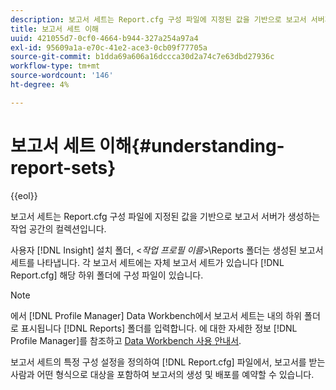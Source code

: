 ```yaml
---
description: 보고서 세트는 Report.cfg 구성 파일에 지정된 값을 기반으로 보고서 서버가 생성하는 작업 공간의 컬렉션입니다.
title: 보고서 세트 이해
uuid: 421055d7-0cf0-4664-b944-327a254a97a4
exl-id: 95609a1a-e70c-41e2-ace3-0cb09f77705a
source-git-commit: b1dda69a606a16dccca30d2a74c7e63dbd27936c
workflow-type: tm+mt
source-wordcount: '146'
ht-degree: 4%

---
```


# 보고서 세트 이해{#understanding-report-sets}

{{eol}}

보고서 세트는 Report.cfg 구성 파일에 지정된 값을 기반으로 보고서 서버가 생성하는 작업 공간의 컬렉션입니다.

사용자 [!DNL Insight] 설치 폴더, &lt;*작업 프로필 이름*>\Reports 폴더는 생성된 보고서 세트를 나타냅니다. 각 보고서 세트에는 자체 보고서 세트가 있습니다 [!DNL Report.cfg] 해당 하위 폴더에 구성 파일이 있습니다.

>[!NOTE]
>
>에서 [!DNL Profile Manager] Data Workbench에서 보고서 세트는 내의 하위 폴더로 표시됩니다 [!DNL Reports] 폴더를 입력합니다. 에 대한 자세한 정보 [!DNL Profile Manager]를 참조하고 [Data Workbench 사용 안내서](https://experienceleague.adobe.com/docs/data-workbench/using/home.html#Data_Workbench_Help).

보고서 세트의 특정 구성 설정을 정의하여 [!DNL Report.cfg] 파일에서, 보고서를 받는 사람과 어떤 형식으로 대상을 포함하여 보고서의 생성 및 배포를 예약할 수 있습니다.
